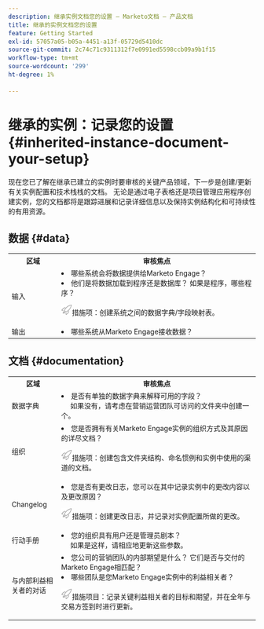 ```yaml
---
description: 继承实例文档您的设置 — Marketo文档 — 产品文档
title: 继承的实例文档您的设置
feature: Getting Started
exl-id: 57057a05-b05a-4451-a13f-05729d5410dc
source-git-commit: 2c74c71c9311312f7e0991ed5598ccb09a9b1f15
workflow-type: tm+mt
source-wordcount: '299'
ht-degree: 1%

---
```


# 继承的实例：记录您的设置 {#inherited-instance-document-your-setup}

现在您已了解在继承已建立的实例时要审核的关键产品领域，下一步是创建/更新有关实例配置和技术栈栈的文档。 无论是通过电子表格还是项目管理应用程序创建实例，您的文档都将是跟踪进展和记录详细信息以及保持实例结构化和可持续性的有用资源。

## 数据 {#data}

<table style="table-layout:auto"> 
 <tbody> 
  <tr> 
   <th style="width:20%">区域</th> 
   <th>审核焦点</th>
  </tr> 
  <tr> 
   <td>输入</td> 
   <td><li>哪些系统会将数据提供给Marketo Engage？</li>
   <li>他们是将数据加载到程序还是数据库？ 如果是程序，哪些程序？</li>
   <p><img src="assets/action-item-icon.png" alt="措施项图标">措施项：创建系统之间的数据字典/字段映射表。</td>
  </tr>
  <tr> 
   <td>输出</td> 
   <td><li>哪些系统从Marketo Engage接收数据？</li></td>
  </tr>
 </tbody> 
</table>

## 文档 {#documentation}

<table style="table-layout:auto"> 
 <tbody> 
  <tr> 
   <th style="width:20%">区域</th> 
   <th>审核焦点</th>
  </tr> 
  <tr> 
   <td>数据字典</td> 
   <td><li>是否有单独的数据字典来解释可用的字段？
   <br/>     如果没有，请考虑在营销运营团队可访问的文件夹中创建一个。</li></td>
  </tr>
  <tr> 
   <td>组织</td> 
    <td><li>您是否拥有有关Marketo Engage实例的组织方式及其原因的详尽文档？</li>
   <p><img src="assets/action-item-icon.png" alt="措施项图标">措施项：创建包含文件夹结构、命名惯例和实例中使用的渠道的文档。</td>
  </tr>
  <tr> 
   <td>Changelog</td> 
    <td><li>您是否有更改日志，您可以在其中记录实例中的更改内容以及更改原因？</li>
    <p><img src="assets/action-item-icon.png" alt="措施项图标">措施项：创建更改日志，并记录对实例配置所做的更改。</td>
  </tr>
  <tr> 
   <td>行动手册</td> 
    <td><li>您的组织具有用户还是管理员剧本？ 
    <br/>     如果是这样，请相应地更新这些参数。</li></td>
  </tr>
  <tr> 
   <td>与内部利益相关者的对话</td> 
    <td><li>您公司的营销团队的内部期望是什么？ 它们是否与交付的Marketo Engage相匹配？</li>
   <li>哪些团队是您Marketo Engage实例中的利益相关者？</li>
   <p><img src="assets/action-item-icon.png" alt="措施项图标">措施项目：记录关键利益相关者的目标和期望，并在全年与交易方签到时进行更新。</td>
  </tr>
 </tbody> 
</table>
